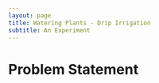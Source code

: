 ```yaml
---
layout: page
title: Watering Plants - Drip Irrigation
subtitle: An Experiment
---
```


# Problem Statement
